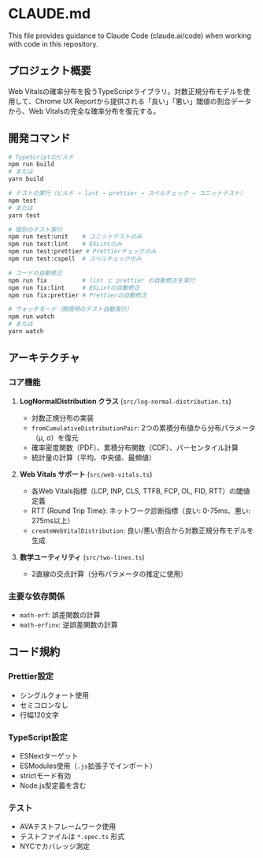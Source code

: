 # CLAUDE.md

This file provides guidance to Claude Code (claude.ai/code) when working with code in this repository.

## プロジェクト概要

Web Vitalsの確率分布を扱うTypeScriptライブラリ。対数正規分布モデルを使用して、Chrome UX Reportから提供される「良い」「悪い」閾値の割合データから、Web Vitalsの完全な確率分布を復元する。

## 開発コマンド

```bash
# TypeScriptのビルド
npm run build
# または
yarn build

# テストの実行（ビルド → lint → prettier → スペルチェック → ユニットテスト）
npm test
# または
yarn test

# 個別のテスト実行
npm run test:unit    # ユニットテストのみ
npm run test:lint    # ESLintのみ
npm run test:prettier # Prettierチェックのみ
npm run test:cspell  # スペルチェックのみ

# コードの自動修正
npm run fix          # lint と prettier の自動修正を実行
npm run fix:lint     # ESLintの自動修正
npm run fix:prettier # Prettierの自動修正

# ウォッチモード（開発時のテスト自動実行）
npm run watch
# または
yarn watch
```

## アーキテクチャ

### コア機能

1. **LogNormalDistribution クラス** (`src/log-normal-distribution.ts`)
   - 対数正規分布の実装
   - `fromCumulativeDistributionPair`: 2つの累積分布値から分布パラメータ（μ, σ）を復元
   - 確率密度関数（PDF）、累積分布関数（CDF）、パーセンタイル計算
   - 統計量の計算（平均、中央値、最頻値）

2. **Web Vitals サポート** (`src/web-vitals.ts`)
   - 各Web Vitals指標（LCP, INP, CLS, TTFB, FCP, OL, FID, RTT）の閾値定義
   - RTT (Round Trip Time): ネットワーク診断指標（良い: 0-75ms、悪い: 275ms以上）
   - `createWebVitalDistribution`: 良い/悪い割合から対数正規分布モデルを生成

3. **数学ユーティリティ** (`src/two-lines.ts`)
   - 2直線の交点計算（分布パラメータの推定に使用）

### 主要な依存関係

- `math-erf`: 誤差関数の計算
- `math-erfinv`: 逆誤差関数の計算

## コード規約

### Prettier設定
- シングルクォート使用
- セミコロンなし
- 行幅120文字

### TypeScript設定
- ESNextターゲット
- ESModules使用（`.js`拡張子でインポート）
- strictモード有効
- Node.js型定義を含む

### テスト
- AVAテストフレームワーク使用
- テストファイルは `*.spec.ts` 形式
- NYCでカバレッジ測定